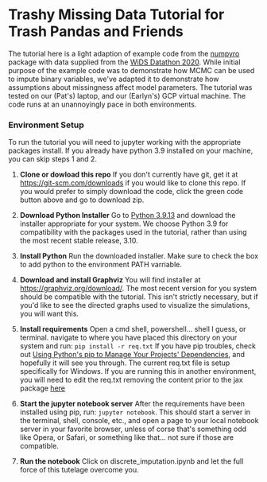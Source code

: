 # Trashy Missing Data Tutorial for Trash Pandas and Friends
The tutorial here is a light adaption of example code from the [numpyro](https://github.com/pyro-ppl/numpyro)  package with data supplied from the [WiDS Datathon 2020](https://www.kaggle.com/competitions/widsdatathon2020/data). While initial purpose of the example code was to demonstrate how MCMC can be used to impute binary variables, we've adapted it to demonstrate how assumptions about missingness affect model parameters. The tutorial was tested on our (Pat's) laptop, and our (Earlyn's) GCP virtual machine. The code runs at an unannoyingly pace in both environments.

### Environment Setup
To run the tutorial you will need to jupyter working with the appropriate packages install. If you already have python 3.9 installed on your machine, you can skip steps 1 and 2.


1. **Clone or dowload this repo**
If you don't currently have git, get it at https://git-scm.com/downloads if you would like to clone this repo. If you would prefer to simply download the code, click the green code button above and go to download zip.


2. **Download Python Installer**
Go to [Python 3.9.13](https://www.python.org/downloads/release/python-3913/) and download the installer appropriate for your system. We choose Python 3.9 for compatibility with the packages used in the tutorial, rather than using the most recent stable release, 3.10. 


3. **Install Python**
Run the downloaded installer. Make sure to check the box to add python to the environment PATH varriable.


4. **Download and install Graphviz**
You will find installer at https://graphviz.org/download/. The most recent version for you system should be compatible with the tutorial. This isn't strictly necessary, but if you'd like to see the directed graphs used to visualize the simulations, you will want this.


5. **Install requirements**
Open a cmd shell, powershell... shell I guess, or terminal. navigate to where you have placed this directory on your system and run:
`pip install -r req.txt`
If you have pip troubles, check out [Using Python's pip to Manage Your Projects' Dependencies](https://realpython.com/what-is-pip/#getting-started-with-pip), and hopefully it will see you through. The current req.txt file is setup specifically for Windows. If you are running this in another environment, you will need to edit the req.txt removing the content prior to the jax package [here](https://github.com/mediwareinc/TrashyMissingDataTutorial/blob/93c54a4b9d3789cf7454fc3777fd71048affaab2/req.txt#L16) 


6. **Start the jupyter notebook server**
After the requirements have been installed using pip, run:
`jupyter notebook`. This should start a server in the terminal, shell, console, etc., and open a page to your local notebook server in your favorite browser, unless of corse that's something odd like Opera, or Safari, or something like that... not sure if those are compatible.


7. **Run the notebook**
Click on discrete_imputation.ipynb and let the full force of this tutelage overcome you.
